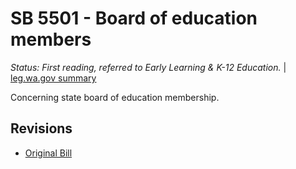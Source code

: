 # SB 5501 - Board of education members
*Status: First reading, referred to Early Learning & K-12 Education.* | [leg.wa.gov summary](https://app.leg.wa.gov/billsummary?BillNumber=5501&Year=2021)

Concerning state board of education membership.

## Revisions
* [Original Bill](1/)